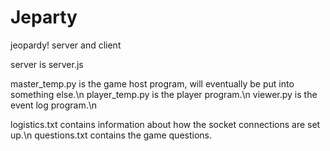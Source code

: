 # Jeparty
jeopardy! server and client

server is server.js

master\_temp.py is the game host program, will eventually be put into something else.\n
player\_temp.py is the player program.\n
viewer.py is the event log program.\n

logistics.txt contains information about how the socket connections are set up.\n
questions.txt contains the game questions.

